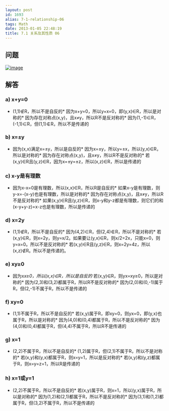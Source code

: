 ```yaml
---
layout: post
id: 1693
alias: 7-1-relationship-06
tags: Math
date: 2013-01-05 22:48:19
title: 7.1 关系及其性质 06
---
```


## 问题

[![image](http://freewind.me/wp-content/uploads/2013/01/image_thumb83.png "image")](http://freewind.me/wp-content/uploads/2013/01/image83.png)

## 解答

### a) x+y=0

*   (1,1)∉R，所以不是自反的*   因为x+y=0，所以y+x=0，即(y,x)∈R，所以是对称的*   因为存在对称点(x,y)，且x≠y，所以R不是反对称的*   因为(1,-1)∈R，(-1,1)∈R，但(1,1)∉R，所以不是传递的

### b) x=±y

*   因为(x,x)满足x=±y，所以是自反的*   因为x=±y，所以y=±x，所以(y,x)∈R，所以是对称的*   因为存在对称点(x,y)，且x≠y，所以R不是反对称的*   若(x,y)∈R且(y,z)∈R，因为x=±y=±z，所以(x,z)∈R，所以是传递的

### c) x-y是有理数

*   因为x-x=0是有理数，所以(x,x)∈R，所以R是自反的*   如果x-y是有理数，则y-x=-(x-y)也是有理数，所以是对称的*   因为存在对称点(x,y)，且x≠y，所以R不是反对称的*   如果(x,y)∈R且(y,z)∈R，则x-y和y-z都是有理数，则它们的和(x-y+y-z)=x-z也是有理数，所以是传递的

### d) x=2y

*   (1,1)∉R，所以不是自反的*   因为(4,2)∈R，但(2,4)∉R，所以不是对称的*   若(x,y)∈R，则x=2y，则y=x/2。如果要让(y,x)∈R，则x/2=2x，只能x=0，则y=x=0。所以不是反对称的*   若(x,y)∈R且(y,z)∈R，则x=2y=4z，所以(x,z)∉R。所以不是传递的。

### e) xy≥0

*   因为x*x≥0，所以(x,x)∈R，所以是自反的*   若(x,y)∈R，则yx=xy≥0，所以是对称的*   因为(2,3)和(3,2)都属于R，所以R不是反对称的*   因为(2,0)和(0,-1)属于R，但(2,-1)不属于R，所以不是传递的

### f) xy=0

*   (1,1)不属于R，所以不是自反的*   若(x,y)属于R，即xy=0，则yx=0，即(y,x)也属于R，所以是对称的*   因为(4,0)和(0,4)都属于R，所以不是反对称的*   因为(4,0)和(0,4)都属于R，但(4,4)不属于R，所以R不是传递的

### g) x=1

*   (2,2)不属于R，所以不是自反的*   (1,2)属于R，但(2,1)不属于R，所以不是对称的*   若(x,y)和(y,x)都属于R，则x=y=1，所以是反对称的*   若(x,y)和(y,z)都属于R，则x=y=z=1，所以R是传递的

### h) x=1或y=1

*   (2,2)不属于R，所以不是自反的*   若(x,y)属于R，则x=1，所以(y,x)属于R，所以是对称的*   因为(1,2)和(2,1)都属于R，所以不是反对称的*   因为(3,1)和(1,2)都属于R，但(3,2)不属于R，所以不是传递的
